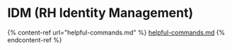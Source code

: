 # IDM (RH Identity Management)

{% content-ref url="helpful-commands.md" %}
[helpful-commands.md](helpful-commands.md)
{% endcontent-ref %}

